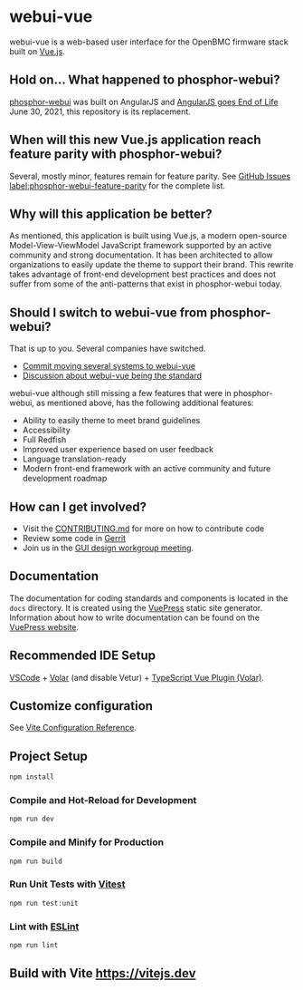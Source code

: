 # webui-vue

webui-vue is a web-based user interface for the OpenBMC firmware stack built on
[Vue.js](https://vuejs.org/).


## Hold on... What happened to phosphor-webui?

[phosphor-webui](https://github.com/openbmc/phosphor-webui) was built on
AngularJS and [AngularJS goes End of Life](https://www.convective.com/angularjs-end-of-life/)
June 30, 2021, this repository is its replacement.

## When will this new Vue.js application reach feature parity with phosphor-webui?

Several, mostly minor, features remain for feature parity. See [GitHub Issues label:phosphor-webui-feature-parity](
https://github.com/openbmc/webui-vue/issues?q=is%3Aissue+is%3Aopen+label%3Aphosphor-webui-feature-parity)
for the complete list.

## Why will this application be better?

As mentioned, this application is built using Vue.js, a modern open-source
Model-View-ViewModel JavaScript framework supported by an active community and
strong documentation. It has been architected to allow organizations to easily
update the theme to support their brand. This rewrite takes advantage of
front-end development best practices and does not suffer from some of the
anti-patterns that exist in phosphor-webui today.

## Should I switch to webui-vue from phosphor-webui?

That is up to you. Several companies have switched.
- [Commit moving several systems to webui-vue](https://github.com/openbmc/openbmc/commit/4a3fa4d6d865b46ba54f2652c82f58a406455ebc)
- [Discussion about webui-vue being the standard](https://lists.ozlabs.org/pipermail/openbmc/2020-September/023160.html)

webui-vue although still missing a few features that were in
phosphor-webui, as mentioned above, has the following additional features:
- Ability to easily theme to meet brand guidelines
- Accessibility
- Full Redfish
- Improved user experience based on user feedback
- Language translation-ready
- Modern front-end framework with an active community and future development
roadmap

## How can I get involved?
- Visit the [CONTRIBUTING.md](CONTRIBUTING.md) for more on how to contribute code
- Review some code in [Gerrit](https://gerrit.openbmc-project.xyz/q/project:openbmc%252Fwebui-vue+status:open)
- Join us in the [GUI design workgroup meeting](https://github.com/openbmc/openbmc/wiki/GUI-Design-work-group).


## Documentation
The documentation for coding standards and components is located in the `docs` directory. It is created using the [VuePress](https://vuepress.vuejs.org/) static site generator. Information about how to write documentation can be found on the [VuePress website](https://vuepress.vuejs.org/).

## Recommended IDE Setup

[VSCode](https://code.visualstudio.com/) + [Volar](https://marketplace.visualstudio.com/items?itemName=Vue.volar) (and disable Vetur) + [TypeScript Vue Plugin (Volar)](https://marketplace.visualstudio.com/items?itemName=Vue.vscode-typescript-vue-plugin).

## Customize configuration

See [Vite Configuration Reference](https://vitejs.dev/config/).

## Project Setup

```sh
npm install
```

### Compile and Hot-Reload for Development

```sh
npm run dev
```

### Compile and Minify for Production

```sh
npm run build
```

### Run Unit Tests with [Vitest](https://vitest.dev/)

```sh
npm run test:unit
```

### Lint with [ESLint](https://eslint.org/)

```sh
npm run lint
```

## Build with Vite https://vitejs.dev
